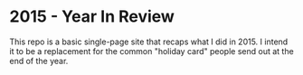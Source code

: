 # 2015 - Year In Review

This repo is a basic single-page site that recaps what I did in 2015. I intend it to be a replacement for the common "holiday card" people send out at the end of the year.  